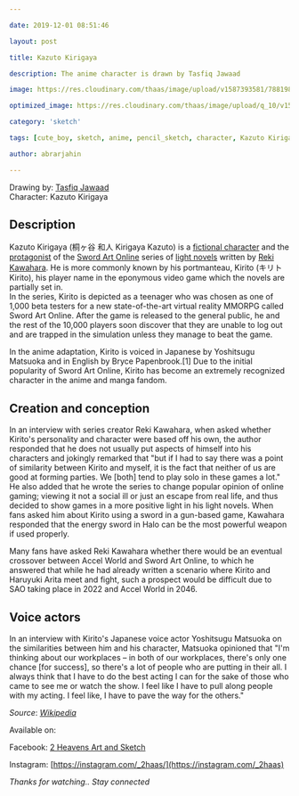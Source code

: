 ```yaml
---

date: 2019-12-01 08:51:46

layout: post

title: Kazuto Kirigaya

description: The anime character is drawn by Tasfiq Jawaad

image: https://res.cloudinary.com/thaas/image/upload/v1587393581/78819875_431574870849875_8810619006065125995_n.jpg_rv4a4f.jpg

optimized_image: https://res.cloudinary.com/thaas/image/upload/q_10/v1587393581/78819875_431574870849875_8810619006065125995_n.jpg_rv4a4f.jpg

category: 'sketch'

tags: [cute_boy, sketch, anime, pencil_sketch, character, Kazuto Kirigaya]

author: abrarjahin

---
```

Drawing by: [Tasfiq Jawaad](https://www.facebook.com/Fiqtion.kun)  
Character: Kazuto Kirigaya  
## Description
Kazuto Kirigaya (桐ヶ谷 和人 Kirigaya Kazuto) is a [fictional character](https://en.m.wikipedia.org/wiki/Character_(arts)) and the [protagonist](https://en.m.wikipedia.org/wiki/Protagonist) of the [Sword Art Online](https://en.m.wikipedia.org/wiki/Sword_Art_Online) series of [light novels](https://en.m.wikipedia.org/wiki/Light_novel) written by [Reki Kawahara](https://en.m.wikipedia.org/wiki/Reki_Kawahara). He is more commonly known by his portmanteau, Kirito (キリト Kirito), his player name in the eponymous video game which the novels are partially set in.  
In the series, Kirito is depicted as a teenager who was chosen as one of 1,000 beta testers for a new state-of-the-art virtual reality MMORPG called Sword Art Online. After the game is released to the general public, he and the rest of the 10,000 players soon discover that they are unable to log out and are trapped in the simulation unless they manage to beat the game.
  
In the anime adaptation, Kirito is voiced in Japanese by Yoshitsugu Matsuoka and in English by Bryce Papenbrook.[1] Due to the initial popularity of Sword Art Online, Kirito has become an extremely recognized character in the anime and manga fandom.  
## Creation and conception  
In an interview with series creator Reki Kawahara, when asked whether Kirito's personality and character were based off his own, the author responded that he does not usually put aspects of himself into his characters and jokingly remarked that "but if I had to say there was a point of similarity between Kirito and myself, it is the fact that neither of us are good at forming parties. We [both] tend to play solo in these games a lot." He also added that he wrote the series to change popular opinion of online gaming; viewing it not a social ill or just an escape from real life, and thus decided to show games in a more positive light in his light novels. When fans asked him about Kirito using a sword in a gun-based game, Kawahara responded that the energy sword in Halo can be the most powerful weapon if used properly.
  
Many fans have asked Reki Kawahara whether there would be an eventual crossover between Accel World and Sword Art Online, to which he answered that while he had already written a scenario where Kirito and Haruyuki Arita meet and fight, such a prospect would be difficult due to SAO taking place in 2022 and Accel World in 2046.  
## Voice actors  
In an interview with Kirito's Japanese voice actor Yoshitsugu Matsuoka on the similarities between him and his character, Matsuoka opinioned that "I'm thinking about our workplaces – in both of our workplaces, there's only one chance [for success], so there's a lot of people who are putting in their all. I always think that I have to do the best acting I can for the sake of those who came to see me or watch the show. I feel like I have to pull along people with my acting. I feel like, I have to pave the way for the others."  

*Source*: _[Wikipedia](https://en.m.wikipedia.org/wiki/Kirito_(Sword_Art_Online))_  



Available on:  

Facebook: [2 Heavens Art and Sketch](https://facebook.com/2haas)  

Instagram: [https://instagram.com/_2haas/](https://instagram.com/_2haas)

  

*Thanks for watching.. Stay connected*
